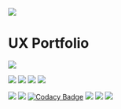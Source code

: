 <a href="https://druh.in"><img src="https://user-images.githubusercontent.com/46156118/102313051-df105a80-3f95-11eb-9317-9527542a3eb0.png"></a>


# UX Portfolio <br>
<a target="none" href="https://druh.in"><img src="https://img.shields.io/badge/Made%20by-Druhin-131313"></a> <br>

<a href="https://druh.in"><img src="https://img.shields.io/website?down_color=lightgrey&down_message=maintenance&up_color=green&up_message=online&url=https%3A%2F%2Fdruh.in"></a>  <img src="https://img.shields.io/uptimerobot/ratio/7/m784709526-2cb60baaa86e5acb72fee78d">  <a href="https://www.ssllabs.com/ssltest/analyze?d=druhin13.github.io"><img src="https://img.shields.io/badge/status-A%2B-brightgreen"></a>  <a href="https://github.com/Druhin13/druhin13.github.io"><img src="https://img.shields.io/github/last-commit/Druhin13/druhin13.github.io"></a> 

<a href="https://github.com/Druhin13/druhin13.github.io/blob/master/LICENSE"><img src="https://img.shields.io/github/license/Druhin13/druhin13.github.io"></a>  <img src="https://img.shields.io/github/languages/code-size/Druhin13/druhin13.github.io"> [![Codacy Badge](https://app.codacy.com/project/badge/Grade/613b0c64e50f4626b39fcae7c540f79a)](https://www.codacy.com/gh/Druhin13/druhin13.github.io/dashboard?utm_source=github.com&amp;utm_medium=referral&amp;utm_content=Druhin13/druhin13.github.io&amp;utm_campaign=Badge_Grade) <img src="https://img.shields.io/github/issues-raw/Druhin13/druhin13.github.io"> <img src="https://img.shields.io/github/languages/count/Druhin13/druhin13.github.io">  <img src="https://img.shields.io/github/languages/top/Druhin13/druhin13.github.io?color=yellow">


<br>
